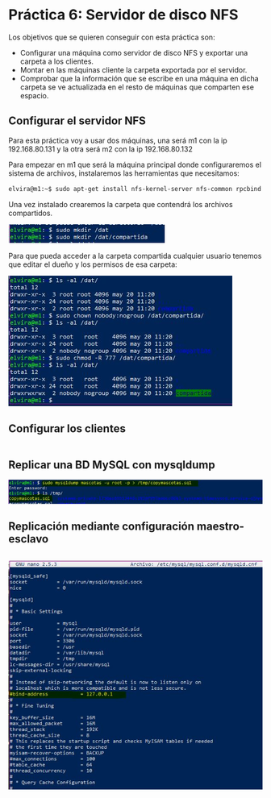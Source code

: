 # Práctica 6: Servidor de disco NFS

Los objetivos que se quieren conseguir con esta práctica son:
- Configurar una máquina como servidor de disco NFS y exportar una carpeta a los clientes.
- Montar en las máquinas cliente la carpeta exportada por el servidor.
- Comprobar que la información que se escribe en una máquina en dicha carpeta se ve actualizada en el resto de máquinas que comparten ese espacio.

## Configurar el servidor NFS
Para esta práctica voy a usar dos máquinas, una será m1 con la ip 192.168.80.131 y la otra será m2 con la ip 192.168.80.132

Para empezar en m1 que será la máquina principal donde configuraremos el sistema de archivos, instalaremos las herramientas que necesitamos:

```bash
elvira@m1:~$ sudo apt-get install nfs-kernel-server nfs-common rpcbind
```

Una vez instalado crearemos la carpeta que contendrá los archivos compartidos.

![imagen](https://github.com/layoel/SWAP2019/blob/master/PRACTICAS/Practica6/imagenes/1.JPG)

Para que pueda acceder a la carpeta compartida cualquier usuario tenemos que editar el dueño y los permisos de esa carpeta:

![imagen](https://github.com/layoel/SWAP2019/blob/master/PRACTICAS/Practica6/imagenes/2.JPG)




## Configurar los clientes

```bash

```




## Replicar una BD MySQL con mysqldump





![imagen](https://github.com/layoel/SWAP2019/blob/master/PRACTICAS/Practica5/imagenes/2.JPG)



## Replicación mediante configuración maestro-esclavo


```BASH

```


![imagen](https://github.com/layoel/SWAP2019/blob/master/PRACTICAS/Practica5/imagenes/8.JPG)

